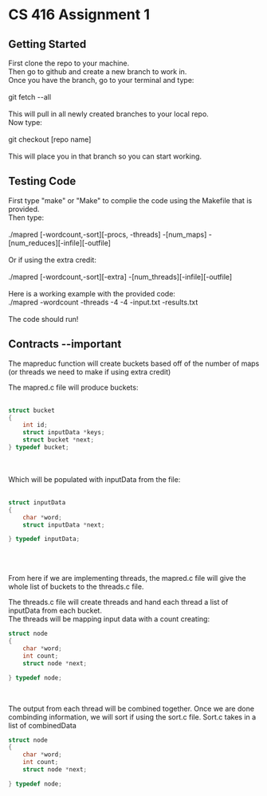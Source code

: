 # CS 416 Assignment 1

## Getting Started

First clone the repo to your machine.
<br/>
Then go to github and create a new branch to work in.
<br/>
Once you have the branch, go to your terminal and type:
<br/>
<br/>
git fetch --all
<br/>
<br/>
This will pull in all newly created branches to your local repo.
<br/>
Now type:
<br/>
<br/>
git checkout [repo name]
<br/>
<br/>
This will place you in that branch so you can start working.

## Testing Code

First type "make" or "Make" to complie the code using the Makefile that is provided.
<br/>
Then type:
<br/>
<br/>
./mapred [-wordcount,-sort][-procs, -threads] -[num_maps] -[num_reduces][-infile][-outfile]
<br/>
<br/>
Or if using the extra credit:
<br/>
<br/>
./mapred [-wordcount,-sort][-extra] -[num_threads][-infile][-outfile]
<br/>
<br/>
Here is a working example with the provided code:
<br/>
./mapred -wordcount -threads -4 -4 -input.txt -results.txt
<br/>
<br/>
The code should run!

## Contracts --important

The mapreduc function will create buckets based off of the number of maps
(or threads we need to make if using extra credit)

The mapred.c file will produce buckets:
<br/>
<br/>

```c
struct bucket
{
    int id;
    struct inputData *keys;
    struct bucket *next;
} typedef bucket;
```

<br/>
<br/>
Which will be populated with inputData from the file:

<br/>
<br/>

```c
struct inputData
{
    char *word;
    struct inputData *next;

} typedef inputData;
```

<br/>
<br/>

From here if we are implementing threads,
the mapred.c file will give the whole list of buckets to the threads.c file.
<br/>

The threads.c file will create threads and hand each thread a list of inputData
from each bucket.
<br/>
The threads will be mapping input data with a count creating:
<br/>

```c
struct node
{
    char *word;
    int count;
    struct node *next;

} typedef node;
```

<br/>

The output from each thread will be combined together.
Once we are done combinding information, we will sort if using the sort.c file.
Sort.c takes in a list of combinedData
<br/>

```c
struct node
{
    char *word;
    int count;
    struct node *next;

} typedef node;
```
